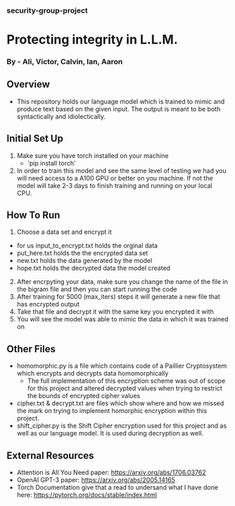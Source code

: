 ### security-group-project
# Protecting integrity in L.L.M.

### By - Ali, Victor, Calvin, Ian, Aaron 

## Overview
- This repository holds our language model which is trained to mimic and produce text based on the given input. The output is meant to be both syntactically and idiolectically.

## Initial Set Up
1. Make sure you have torch installed on your machine
   - 'pip install torch'
2. In order to train this model and see the same level of testing we had you will need access to a A100 GPU or better on you machine. If not the model will take 2-3 days to finish training and running on your local CPU.

## How To Run
1. Choose a data set and encrypt it
  - for us input_to_encrypt.txt holds the orginal data 
  - put_here.txt holds the the encrypted data set 
  - new.txt holds the data generated by the model 
  - hope.txt holds the decrypted data the model created 
2. After encrpyting your data, make sure you change the name of the file in the bigram file and then you can start running the code 
3. After training for 5000 (max_iters) steps it will generate a new file that has encrypted output 
4. Take that file and decrypt it with the same key you encrypted it with 
5. You will see the model was able to mimic the data in which it was trained on 

## Other Files
- homomorphic.py is a file which contains code of a Paillier Cryptosystem which encrypts and decrypts data homomorphically
  - The full implementation of this encryption scheme was out of scope for this project and altered decrypted values when trying to restrict the bounds of encrypted cipher values
- cipher.txt & decrypt.txt are files which show where and how we missed the mark on trying to implement homorphic encryption within this project. 
- shift_cipher.py is the Shift Cipher encryption used for this project and as well as our language model. It is used during decryption as well.

## External Resources 
- Attention is All You Need paper: 
   https://arxiv.org/abs/1706.03762
- OpenAI GPT-3 paper: 
   https://arxiv.org/abs/2005.14165
- Torch Documentation give that a read to undersand what I have done here: 
   https://pytorch.org/docs/stable/index.html
